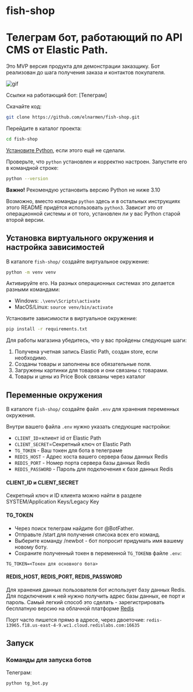 # fish-shop
# Телеграм бот, работающий по API CMS от Elastic Path. 
Это MVP версия продукта для демонстрации заказщику. Бот реализован до шага получения заказа и контактов покупателя.


![gif](https://dvmn.org/filer/canonical/1569215892/326/)

Ссылки на работающий бот: [Телеграм]

Скачайте код:
```sh
git clone https://github.com/elnarmen/fish-shop.git
```

Перейдите в каталог проекта:
```sh
cd fish-shop
```

[Установите Python](https://www.python.org/), если этого ещё не сделали.

Проверьте, что `python` установлен и корректно настроен. Запустите его в командной строке:
```sh
python --version
```
**Важно!** Рекомендую установить версию Python не ниже 3.10

Возможно, вместо команды `python` здесь и в остальных инструкциях этого README придётся использовать `python3`.
Зависит это от операционной системы и от того, установлен ли у вас Python старой второй версии.

## Установка виртуального окружения и настройка зависимостей
В каталоге `fish-shop/` создайте виртуальное окружение:
```sh
python -m venv venv
```
Активируйте его. На разных операционных системах это делается разными командами:

- Windows: `.\venv\Scripts\activate`
- MacOS/Linux: `source venv/bin/activate`


Установите зависимости в виртуальное окружение:
```sh
pip install -r requirements.txt
```
Для работы магазина убедитесь, что у вас пройдены следующие шаги:

1. Получена учетная запись Elastic Path, создан store, если необходимо.
2. Созданы товары и заполнены все обязательные поля.
3. Загружены картинки для товаров и они связаны с товарами.
4. Товары и цены из Price Book связаны через каталог

## Переменные окружения
В каталоге `fish-shop/` создайте файл `.env` для хранения переменных окружения.

Внутри вашего файла `.env` нужно указать следующие настройки:
* `CLIENT_ID`=клиент id от Elastic Path
* `CLIENT_SECRET`=Секретный ключ от Elastic Path
* `TG_TOKEN` - Ваш токен для бота в телеграме
* `REDIS_HOST` - Адрес хоста вашего сервера базы данных Redis
* `REDIS_PORT` - Номер порта сервера базы данных Redis
* `REDIS_PASSWORD` - Пароль для подключения к базе данных Redis

#### CLIENT_ID и CLIENT_SECRET
Секретный ключ и ID клиента можно найти в разделе SYSTEM/Application Keys/Legacy Key

#### TG_TOKEN

* Через поиск телеграм найдите бот @BotFather. 
* Отправьте /start для получения списока всех его команд.
* Выберите команду /newbot - бот попросит придумать имя вашему новому боту. 
* Сохраните полученный токен в переменной `TG_TOKEN`в файле `.env`:

```
TG_TOKEN=<Токен для основного бота>

```

#### REDIS_HOST, REDIS_PORT, REDIS_PASSWORD
Для хранения данных пользователя бот использует базу данных Redis. Для подключения к ней нужно получить адрес базы данных, ее порт и пароль.
Самый легкий способ это сделать - зарегистрировать бесплатную версию на облачной платформе [Redis](https://redis.com/)

Порт часто пишется прямо в адресе, через двоеточие: `redis-13965.f18.us-east-4-9.wc1.cloud.redislabs.com:16635`


## Запуск
### Команды для запуска ботов
Телеграм:
```
python tg_bot.py
```

